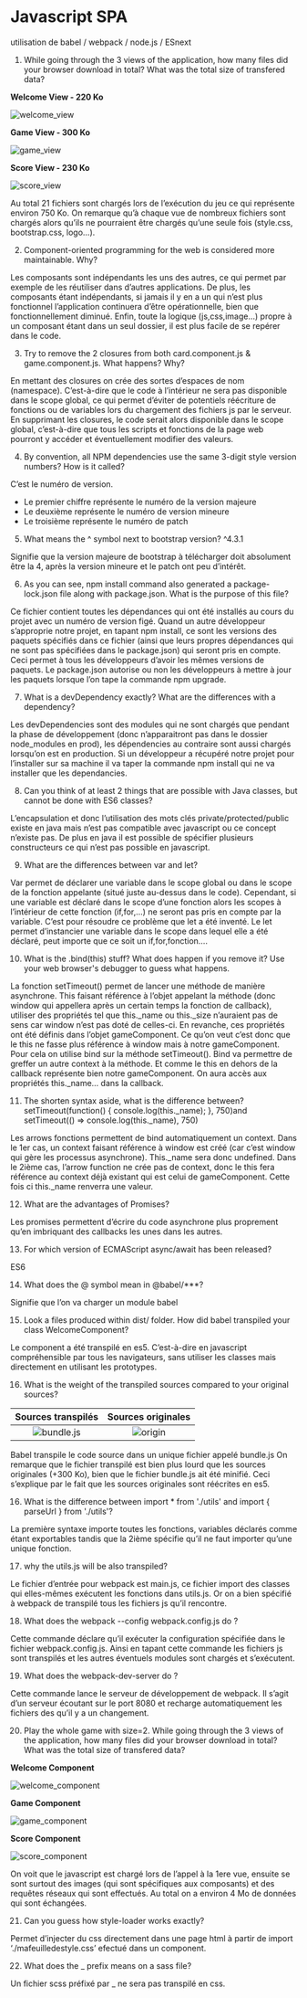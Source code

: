 # Javascript SPA 

utilisation de babel / webpack / node.js / ESnext

1. While going through the 3 views of the application, how many files did your browser download in total? What was the total size of transfered data?

**Welcome View - 220 Ko**

![welcome_view](img/welcome_view_1.png)

**Game View - 300 Ko**

![game_view](img/game_view_1.png)

**Score View - 230 Ko**

![score_view](img/result_view_1.png)

Au total 21 fichiers sont chargés lors de l’exécution du jeu ce qui représente environ 750 Ko.
On remarque qu’à chaque vue de nombreux fichiers sont chargés alors qu’ils ne pourraient être chargés qu’une seule fois (style.css, bootstrap.css, logo…).

2. Component-oriented programming for the web is considered more maintainable. Why?

Les composants sont indépendants les uns des autres, ce qui permet par exemple de les réutiliser dans d’autres applications.
De plus, les composants étant indépendants, si jamais il y en a un qui n’est plus fonctionnel l’application continuera d’être opérationnelle, bien que fonctionnellement diminué.
Enfin, toute la logique (js,css,image…) propre à un composant étant dans un seul dossier, il est plus facile de se repérer dans le code. 

3. Try to remove the 2 closures from both card.component.js & game.component.js. What happens? Why?

En mettant des closures on crée des sortes d’espaces de nom (namespace). C’est-à-dire que le code à l’intérieur ne sera pas disponible dans le scope global, ce qui permet d’éviter de potentiels réécriture de fonctions ou de variables lors du chargement des fichiers js par le serveur.
En supprimant les closures, le code serait alors disponible dans le scope global, c’est-à-dire que tous les scripts et fonctions de la page web pourront y accéder et éventuellement modifier des valeurs.

4. By convention, all NPM dependencies use the same 3-digit style version numbers? How is it called?

C’est le numéro de version. 
* Le premier chiffre représente le numéro de la version majeure
* Le deuxième représente le numéro de version mineure
* Le troisième représente le numéro de patch

5. What means the ^ symbol next to bootstrap version? ^4.3.1

Signifie que la version majeure de bootstrap à télécharger doit absolument être la 4, après la version mineure et le patch ont peu d’intérêt.

6. As you can see, npm install command also generated a package-lock.json file along with package.json. What is the purpose of this file?

Ce fichier contient toutes les dépendances qui ont été installés au cours du projet avec un numéro de version figé. Quand un autre développeur s’approprie notre projet, en tapant npm install, ce sont les versions des paquets spécifiés dans ce fichier (ainsi que leurs propres dépendances qui ne sont pas spécifiées dans le package.json) qui seront pris en compte. Ceci permet à tous les développeurs d’avoir les mêmes versions de paquets. Le package.json autorise ou non les développeurs à mettre à jour les paquets lorsque l’on tape la commande npm upgrade.

7. What is a devDependency exactly? What are the differences with a dependency?

Les devDependencies sont des modules qui ne sont chargés que pendant la phase de développement (donc n’apparaitront pas dans le dossier node_modules en prod), les dépendencies au contraire sont aussi chargés lorsqu’on est en production.
Si un développeur a récupéré notre projet pour l’installer sur sa machine il va taper la commande npm install qui ne va installer que les dependancies.

8. Can you think of at least 2 things that are possible with Java classes, but cannot be done with ES6 classes?

L’encapsulation et donc l’utilisation des mots clés private/protected/public existe en java mais n’est pas compatible avec javascript ou ce concept n’existe pas.
De plus en java il est possible de spécifier plusieurs constructeurs ce qui n’est pas possible en javascript.

9. What are the differences between var and let?

Var permet de déclarer une variable dans le scope global ou dans le scope de la fonction appelante (situé juste au-dessus dans le code). Cependant, si une variable est déclaré dans le scope d’une fonction alors les scopes à l’intérieur de cette fonction (if,for,…) ne seront pas pris en compte par la variable.
C’est pour résoudre ce problème que let a été inventé. Le let permet d’instancier une variable dans le scope dans lequel elle a été déclaré, peut importe que ce soit un if,for,fonction….

10. What is the .bind(this) stuff? What does happen if you remove it? Use your web browser's debugger to guess what happens.

La fonction setTimeout() permet de lancer une méthode de manière asynchrone. This faisant référence à l’objet appelant la méthode (donc window qui appellera après un certain temps la fonction de callback), utiliser des propriétés tel que this._name ou this._size n’auraient pas de sens car window n’est pas doté de celles-ci. En revanche, ces propriétés ont été définis dans l’objet gameComponent. Ce qu’on veut c’est donc que le this ne fasse plus référence à window mais à notre gameComponent. Pour cela on utilise bind sur la méthode setTimeout(). Bind va permettre de greffer un autre context à la méthode. Et comme le this en dehors de la callback représente bien notre gameComponent. On aura accès aux propriétés this._name… dans la callback.

11. The shorten syntax aside, what is the difference between?
setTimeout(function() { console.log(this._name); }, 750)and setTimeout(() => console.log(this._name), 750)

Les arrows fonctions permettent de bind automatiquement un context. Dans le 1er cas, un context faisant référence à window est créé (car c’est window qui gère les processus asynchrone). This._name sera donc undefined.
Dans le 2ième cas, l’arrow function ne crée pas de context, donc le this fera référence au context déjà existant qui est celui de gameComponent. Cette fois ci this._name renverra une valeur.

12. What are the advantages of Promises?

Les promises permettent d’écrire du code asynchrone plus proprement qu’en imbriquant des callbacks les unes dans les autres.

13. For which version of ECMAScript async/await has been released?

ES6

14. What does the @ symbol mean in @babel/***?

Signifie que l’on va charger un module babel

15. Look a files produced within dist/ folder. How did babel transpiled your class WelcomeComponent?

Le component a été transpilé en es5. C’est-à-dire en javascript compréhensible par tous les navigateurs, sans utiliser les classes mais directement en utilisant les prototypes.

16. What is the weight of the transpiled sources compared to your original sources?

Sources transpilés         |  Sources originales   
:-------------------------:|:------------------------:
![bundle.js](img/bundle_weight.png) | ![origin](img/original_src.png)

Babel transpile le code source dans un unique fichier appelé bundle.js
On remarque que le fichier transpilé est bien plus lourd que les sources originales (+300 Ko), bien que le fichier bundle.js ait été minifié.
Ceci s’explique par le fait que les sources originales sont réécrites en es5.


16. What is the difference between import * from './utils' and import { parseUrl } from './utils'?

La première syntaxe importe toutes les fonctions, variables déclarés comme étant exportables tandis que la 2ième spécifie qu’il ne faut importer qu’une unique fonction.

17. why the utils.js will be also transpiled?

Le fichier d’entrée pour webpack est main.js, ce fichier import des classes qui elles-mêmes exécutent les fonctions dans utils.js. Or on a bien spécifié à webpack de transpilé tous les fichiers js qu’il rencontre.

18. What does the webpack --config webpack.config.js do ?

Cette commande déclare qu’il exécuter la configuration spécifiée dans le fichier webpack.config.js. Ainsi en tapant cette commande les fichiers js sont transpilés et les autres éventuels modules sont chargés et s’exécutent.

19. What does the webpack-dev-server do ?

Cette commande lance le serveur de développement de webpack. Il s’agit d’un serveur écoutant sur le port 8080 et recharge automatiquement les fichiers des qu’il y a un changement.

20. Play the whole game with size=2. While going through the 3 views of the application, how many files did your browser download in total? What was the total size of transfered data?

**Welcome Component**

![welcome_component](img/welcome_component.png)

**Game Component**

![game_component](img/game_component.png)

**Score Component**

![score_component](img/result_component.png)

On voit que le javascript est chargé lors de l’appel à la 1ere vue, ensuite se sont surtout des images (qui sont spécifiques aux composants) et des requêtes réseaux qui sont effectués.
Au total on a environ 4 Mo de données qui sont échangées.

21. Can you guess how style-loader works exactly?

Permet d’injecter du css directement dans une page html à partir de import ‘./mafeuilledestyle.css’ efectué dans un component.

22. What does the _ prefix means on a sass file?

Un fichier scss préfixé par _ ne sera pas transpilé en css.